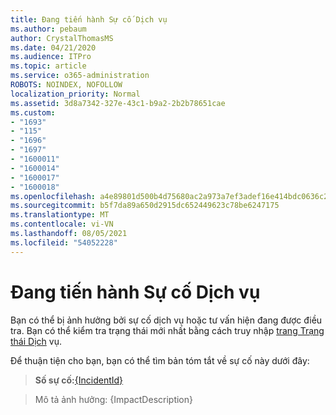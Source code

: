 ```yaml
---
title: Đang tiến hành Sự cố Dịch vụ
ms.author: pebaum
author: CrystalThomasMS
ms.date: 04/21/2020
ms.audience: ITPro
ms.topic: article
ms.service: o365-administration
ROBOTS: NOINDEX, NOFOLLOW
localization_priority: Normal
ms.assetid: 3d8a7342-327e-43c1-b9a2-2b2b78651cae
ms.custom:
- "1693"
- "115"
- "1696"
- "1697"
- "1600011"
- "1600014"
- "1600017"
- "1600018"
ms.openlocfilehash: a4e89801d500b4d75680ac2a973a7ef3adef16e414bdc0636c222dde6e462cd7
ms.sourcegitcommit: b5f7da89a650d2915dc652449623c78be6247175
ms.translationtype: MT
ms.contentlocale: vi-VN
ms.lasthandoff: 08/05/2021
ms.locfileid: "54052228"
---
```

# <a name="service-incident-in-progress"></a>Đang tiến hành Sự cố Dịch vụ

Bạn có thể bị ảnh hưởng bởi sự cố dịch vụ hoặc tư vấn hiện đang được điều tra. Bạn có thể kiểm tra trạng thái mới nhất bằng cách truy nhập [trang Trạng thái Dịch](https://admin.microsoft.com/adminportal/home#/servicehealth) vụ.
  
Để thuận tiện cho bạn, bạn có thể tìm bản tóm tắt về sự cố này dưới đây:
  
> **Số sự cố:**[{IncidentId}](https://admin.microsoft.com/adminportal/home#/servicehealth)
 
> Mô tả ảnh hưởng: {ImpactDescription}

